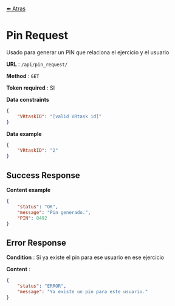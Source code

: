 [:arrow_left: Atras](../documentacion.md)

# Pin Request

Usado para generar un PIN que relaciona el ejercicio y el usuario

**URL** : `/api/pin_request/`

**Method** : `GET`

**Token required** : SI

**Data constraints**

```json
{
    "VRtaskID": "[valid VRtask id]"
}
```

**Data example**

```json
{
    "VRtaskID": "2"
}
```

## Success Response

**Content example**

```json
{
    "status": "OK",
    "message": "Pin generado.",
    "PIN": 8492
}
```

## Error Response

**Condition** : Si ya existe el pin para ese usuario en ese ejercicio

**Content** :

```json
{
    "status": "ERROR",
    "message": "Ya existe un pin para este usuario."
}
```